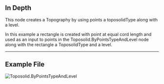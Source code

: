 ## In Depth
This node creates a Topography by using points a toposolidType along with a level.

In this example a rectangle is created with point at equal cord length and used as an input to points in the Toposolid.ByPointsTypeAndLevel node along with the rectangle a ToposolidType and a level.  
___
## Example File

![Toposolid.ByPointsTypeAndLevel](./Revit.Elements.Toposolid.ByPointsTypeAndLevel_img.jpg)